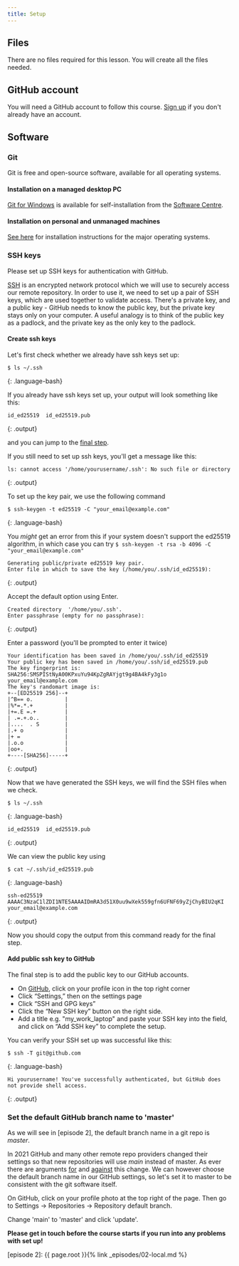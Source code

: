 ```yaml
---
title: Setup
---
```


## Files

There are no files required for this lesson. You will create all the files needed.

## GitHub account

You will need a GitHub account to follow this course.
[Sign up][GitHub] if you don't already have an account.

## Software

### Git

Git is free and open-source software, available for all operating systems.

#### Installation on a managed desktop PC

[Git for Windows](https://git-for-windows.github.io/) is available for self-installation from the
[Software Centre](https://supportcentre.manchester.ac.uk/ServiceDesk.WebAccess/wd/object/open.rails?class_name=Knowledge.Article&key=2713eff4-2720-4db8-a1f6-a4bbb0d70cab).

#### Installation on personal and unmanaged machines

[See here](https://git-scm.com/book/en/v2/Getting-Started-Installing-Git) for installation instructions
for the major operating systems.

### SSH keys

Please set up SSH keys for authentication with GitHub.

[SSH] is an encrypted network protocol which we will use to securely access
our remote repository.
In order to use it, we need to set up a pair of SSH keys,
which are used together to validate access.
There's a private key, and a public key - GitHub needs to know the public key, but the private
key stays only on your computer.
A useful analogy is to think of the public key as a padlock,
and the private key as the only key to the padlock.

#### Create ssh keys

Let's first check whether we already have ssh keys set up:

```
$ ls ~/.ssh
```
{: .language-bash}

If you already have ssh keys set up, your output will look something like this:

```
id_ed25519  id_ed25519.pub
```
{: .output}

and you can jump to the [final step](#add-public-ssh-key-to-github).

If you still need to set up ssh keys, you'll get a message like this:

```
ls: cannot access '/home/yourusername/.ssh': No such file or directory
```
{: .output}

To set up the key pair, we use the following command

```
$ ssh-keygen -t ed25519 -C "your_email@example.com"
```
{: .language-bash}

You *might* get an error from this if your system doesn't support
the ed25519 algorithm, in which case you can try `$ ssh-keygen -t rsa -b 4096 -C "your_email@example.com"`

```
Generating public/private ed25519 key pair.
Enter file in which to save the key (/home/you/.ssh/id_ed25519):
```
{: .output}

Accept the default option using Enter.

```
Created directory  '/home/you/.ssh'.
Enter passphrase (empty for no passphrase):
```
{: .output}

Enter a password (you'll be prompted to enter it twice)

```
Your identification has been saved in /home/you/.ssh/id_ed25519
Your public key has been saved in /home/you/.ssh/id_ed25519.pub
The key fingerprint is:
SHA256:SMSPIStNyA00KPxuYu94KpZgRAYjgt9g4BA4kFy3g1o your_email@example.com
The key's randomart image is:
+--[ED25519 256]--+
|^B== o.          |
|%*=.*.+          |
|+=.E =.+         |
| .=.+.o..        |
|....  . S        |
|.+ o             |
|+ =              |
|.o.o             |
|oo+.             |
+----[SHA256]-----+
```
{: .output}

Now that we have generated the SSH keys, we will find the SSH files when we check.

```
$ ls ~/.ssh
```
{: .language-bash}

```
id_ed25519  id_ed25519.pub
```
{: .output}

We can view the public key using

```
$ cat ~/.ssh/id_ed25519.pub
```
{: .language-bash}

```
ssh-ed25519 AAAAC3NzaC1lZDI1NTE5AAAAIDmRA3d51X0uu9wXek559gfn6UFNF69yZjChyBIU2qKI your_email@example.com
```
{: .output}

Now you should copy the output from this command ready for the final step.


#### Add public ssh key to GitHub

The final step is to add the public key to our GitHub accounts.

- On [GitHub], click on your profile icon in the top right corner
- Click “Settings,” then on the settings page
- Click “SSH and GPG keys”
- Click the “New SSH key” button on the right side.
- Add a title e.g. "my_work_laptop" and paste your SSH key into
  the field, and click on “Add SSH key” to complete the setup.

You can verify your SSH set up was successful like this:

```
$ ssh -T git@github.com
```
{: .language-bash}

```
Hi yourusername! You've successfully authenticated, but GitHub does not provide shell access.
```
{: .output}

### Set the default GitHub branch name to 'master'

As we will see in [episode 2], the default branch name in a git repo is *master*.

In 2021 GitHub and many other remote repo providers changed their settings
so that new repositories will use *main* instead of master.
As ever there are arguments [for] and [against] this change.
We can however choose the default branch name in our GitHub settings,
so let's set it to master to be consistent with the git software itself.

On GitHub, click on your profile photo at the top right of the page.
Then go to Settings -> Repositories -> Repository default branch.

Change 'main' to 'master' and click 'update'.

**Please get in touch before the course starts if you run into any problems with set up!**

[GitHub]: https://github.com/
[for]: https://www.zdnet.com/article/github-to-replace-master-with-alternative-term-to-avoid-slavery-references/
[against]: https://dev.to/dandv/8-problems-with-replacing-master-in-git-2hck
[SSH]: https://en.wikipedia.org/wiki/Secure_Shell_Protocol
[episode 2]: {{ page.root }}{% link _episodes/02-local.md %}
